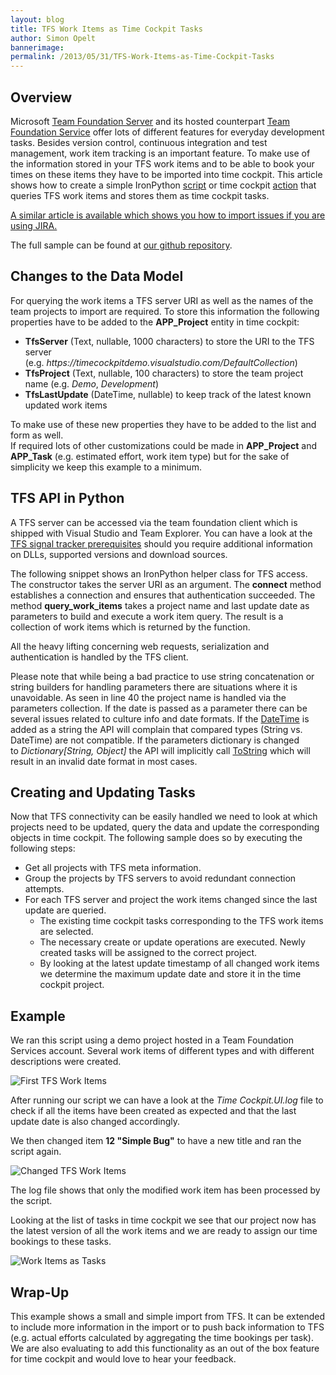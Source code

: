 ```yaml
---
layout: blog
title: TFS Work Items as Time Cockpit Tasks
author: Simon Opelt
bannerimage: 
permalink: /2013/05/31/TFS-Work-Items-as-Time-Cockpit-Tasks
---
```


<h2 xmlns="http://www.w3.org/1999/xhtml">Overview</h2><p xmlns="http://www.w3.org/1999/xhtml">Microsoft <a href="http://www.microsoft.com/visualstudio/eng/products/visual-studio-team-foundation-server-2012" target="_blank">Team Foundation Server</a> and its hosted counterpart <a href="http://tfs.visualstudio.com/" target="_blank">Team Foundation Service</a> offer lots of different features for everyday development tasks. Besides version control, continuous integration and test management, work item tracking is an important feature. To make use of the information stored in your TFS work items and to be able to book your times on these items they have to be imported into time cockpit. This article shows how to create a simple IronPython <a href="http://help.timecockpit.com/?topic=html/c20d94e9-97dc-48a8-9171-fd3bb70dad86.htm" target="_blank">script</a> or time cockpit <a href="http://help.timecockpit.com/?topic=html/d11350b0-c965-47bf-8166-5ceda1541dee.htm" target="_blank">action</a> that queries TFS work items and stores them as time cockpit tasks.</p><p xmlns="http://www.w3.org/1999/xhtml">
  <a href="http://www.timecockpit.com/blog/2013/04/30/Importing-JIRA-Issues-as-Time-Cockpit-Tasks">A similar article is available which shows you how to import issues if you are using JIRA.</a>
</p><p xmlns="http://www.w3.org/1999/xhtml">The full sample can be found at <a href="https://github.com/software-architects/TimeCockpit.Scripts/blob/master/TimeCockpit.Tasks.TFS/TimeCockpit.Tasks.TFS.py" target="_blank">our github repository</a>.</p><h2 xmlns="http://www.w3.org/1999/xhtml">Changes to the Data Model</h2><p xmlns="http://www.w3.org/1999/xhtml">For querying the work items a TFS server URI as well as the names of the team projects to import are required. To store this information the following properties have to be added to the <strong>APP_Project</strong> entity in time cockpit:</p><ul xmlns="http://www.w3.org/1999/xhtml">
  <li>
    <strong>TfsServer</strong> (Text, nullable, 1000 characters) to store the URI to the TFS server (e.g. <em>https://timecockpitdemo.visualstudio.com/DefaultCollection</em>)</li>
  <li>
    <strong>TfsProject</strong> (Text, nullable, 100 characters) to store the team project name (e.g. <em>Demo</em>, <em>Development</em>)</li>
  <li>
    <strong>TfsLastUpdate</strong> (DateTime, nullable) to keep track of the latest known updated work items</li>
</ul><div xmlns="http://www.w3.org/1999/xhtml">To make use of these new properties they have to be added to the list and form as well.</div><div xmlns="http://www.w3.org/1999/xhtml">If required lots of other customizations could be made in <strong>APP_Project</strong> and <strong>APP_Task</strong> (e.g. estimated effort, work item type) but for the sake of simplicity we keep this example to a minimum.</div><h2 xmlns="http://www.w3.org/1999/xhtml">TFS API in Python</h2><p xmlns="http://www.w3.org/1999/xhtml">A TFS server can be accessed via the team foundation client which is shipped with Visual Studio and Team Explorer. You can have a look at the <a href="http://help.timecockpit.com/html/a4c60754-23c4-47a9-91c6-bf99652ccd7d.htm#Prerequisites" target="_blank">TFS signal tracker prerequisites</a> should you require additional information on DLLs, supported versions and download sources.</p><p xmlns="http://www.w3.org/1999/xhtml">The following snippet shows an IronPython helper class for TFS access. The constructor takes the server URI as an argument. The <strong>connect</strong> method establishes a connection and ensures that authentication succeeded. The method <strong>query_work_items</strong> takes a project name and last update date as parameters to build and execute a work item query. The result is a collection of work items which is returned by the function.</p><p xmlns="http://www.w3.org/1999/xhtml">All the heavy lifting concerning web requests, serialization and authentication is handled by the TFS client.</p><f:function name="Composite.Web.Html.SyntaxHighlighter" xmlns:f="http://www.composite.net/ns/function/1.0">
  <f:param name="SourceCode" value="# Simple TFS API wrapper&#xA;class TFS(object):&#xA;    def __init__(self, uri):&#xA;        from System import Uri&#xA;        self.uri = Uri(uri)&#xA;        self._connected = False&#xA;&#xA;    def connect(self):&#xA;        import clr&#xA;        clr.AddReferenceToFileAndPath(r&quot;C:\Program Files (x86)\Microsoft Visual Studio 11.0\Common7\IDE\ReferenceAssemblies\v2.0\Microsoft.TeamFoundation.dll&quot;)&#xA;        clr.AddReference(&quot;Microsoft.TeamFoundation.Client.dll&quot;)&#xA;        clr.AddReference(&quot;Microsoft.TeamFoundation.VersionControl.Client.dll&quot;)&#xA;        clr.AddReference(&quot;Microsoft.TeamFoundation.WorkItemTracking.Client.dll&quot;)&#xA;        from Microsoft.TeamFoundation.Client import WindowsCredential, TfsClientCredentials, TfsTeamProjectCollection&#xA;        tfsCreds = TfsClientCredentials(WindowsCredential(), True)&#xA;        self.server = TfsTeamProjectCollection(self.uri, tfsCreds)&#xA;        if self.server is None:&#xA;            raise InvalidOperationException(&quot;Could not get TFS server for &quot; + self.uri + &quot;.&quot;)&#xA;&#xA;        self.server.EnsureAuthenticated();&#xA;&#xA;        if not self.server.HasAuthenticated:&#xA;            raise InvalidOperationException(&quot;TFS could not authenticate.&quot;)&#xA;    &#xA;        self._connected = True&#xA;&#xA;    def query_work_items(self, projectName, fromDate):&#xA;        from Microsoft.TeamFoundation.WorkItemTracking.Client import WorkItemStore&#xA;        from System.Collections.Generic import Dictionary&#xA;&#xA;        if not self._connected:&#xA;            raise InvalidOperationException(&quot;TFS not connected.&quot;)&#xA;        &#xA;        workItemStore = self.server.GetService(clr.GetClrType(WorkItemStore))&#xA;&#xA;        if workItemStore is None:&#xA;            raise InvalidOperationException(&quot;Could not get WorkItemStore.&quot;)&#xA;&#xA;        parameters = Dictionary[String, String]()&#xA;        parameters.Add(&quot;Project&quot;, projectName)&#xA;        query = &quot;Select [Id], [Title], [Changed Date] From WorkItems Where [System.TeamProject] = @Project&quot;&#xA;        if fromDate is not None:&#xA;            query = query + &quot; And [Changed Date] &gt;= '&quot; + fromDate.ToString(&quot;yyyy-MM-dd&quot;, CultureInfo.InvariantCulture) + &quot;'&quot;&#xA;&#xA;        query = query + &quot; Order By [Changed Date] Asc&quot;&#xA;&#xA;        return workItemStore.Query(query, parameters)" xmlns:f="http://www.composite.net/ns/function/1.0" />
  <f:param name="CodeType" value="python" xmlns:f="http://www.composite.net/ns/function/1.0" />
</f:function><p xmlns="http://www.w3.org/1999/xhtml">Please note that while being a bad practice to use string concatenation or string builders for handling parameters there are situations where it is unavoidable. As seen in line 40 the project name is handled via the parameters collection. If the date is passed as a parameter there can be several issues related to culture info and date formats. If the <a href="http://msdn.microsoft.com/library/system.datetime.aspx" target="_blank">DateTime</a> is added as a string the API will complain that compared types (String vs. DateTime) are not compatible. If the parameters dictionary is changed to <em>Dictionary[String, Object]</em> the API will implicitly call <a href="http://msdn.microsoft.com/library/zdtaw1bw.aspx" target="_blank">ToString</a> which will result in an invalid date format in most cases.</p><h2 xmlns="http://www.w3.org/1999/xhtml">Creating and Updating Tasks</h2><p xmlns="http://www.w3.org/1999/xhtml">Now that TFS connectivity can be easily handled we need to look at which projects need to be updated, query the data and update the corresponding objects in time cockpit. The following sample does so by executing the following steps:</p><ul xmlns="http://www.w3.org/1999/xhtml">
  <li>Get all projects with TFS meta information.</li>
  <li>Group the projects by TFS servers to avoid redundant connection attempts.</li>
  <li>For each TFS server and project the work items changed since the last update are queried.

<ul><li>The existing time cockpit tasks corresponding to the TFS work items are selected.</li><li>The necessary create or update operations are executed. Newly created tasks will be assigned to the correct project.</li><li>By looking at the latest update timestamp of all changed work items we determine the maximum update date and store it in the time cockpit project.</li></ul></li>
</ul><f:function name="Composite.Web.Html.SyntaxHighlighter" xmlns:f="http://www.composite.net/ns/function/1.0">
  <f:param name="SourceCode" value="# get all projects relevant to the TFS import&#xA;tfsProjects = dc.Select(&quot;From P In Project Where :IsNullOrEmpty(P.TfsServer) = False And :IsNullOrEmpty(P.TfsProject) = False Select P&quot;)&#xA;&#xA;# get all the different TFS servers used in the projects&#xA;projectsByServer = tfsProjects.GroupBy(lambda p: p.TfsServer)&#xA;&#xA;for serverProjects in projectsByServer:&#xA;    tfs = TFS(serverProjects.Key)&#xA;    tfs.connect()&#xA;    for project in serverProjects:&#xA;        dc.BeginTransaction()&#xA;        try:&#xA;            updatedItems = tfs.query_work_items(project.TfsProject, project.TfsLastUpdate)&#xA;            if updatedItems.Count == 0:&#xA;                Logger.Write(LogLevel.Verbose, &quot;No updates for project '{0}'.&quot;, project.Code)&#xA;                continue&#xA;&#xA;            lastUpdate = project.TfsLastUpdate;&#xA;            maxUpdate = project.TfsLastUpdate&#xA;&#xA;            for item in updatedItems:&#xA;                id = str(item.Id)&#xA;                if lastUpdate is None or item.ChangedDate &gt;= lastUpdate:&#xA;&#xA;                    # try to retrieve existing task from time cockpit&#xA;                    task = dc.SelectSingleWithParams({ &quot;Query&quot;: &quot;From T In Task Where T.Project = @ProjectUuid And T.Code = @Code Select T&quot;, &quot;@Code&quot;: id, &quot;@ProjectUuid&quot;: project.ProjectUuid })&#xA;                    if task is None:&#xA;                        Logger.Write(LogLevel.Information, &quot;Creating task '{0}' for project '{1}'.&quot;, id, project.Code)&#xA;                        task = dc.CreateTask()&#xA;                        task.Code = id&#xA;                        task.Project = project&#xA;&#xA;                    if task.Description != item.Title:&#xA;                        Logger.Write(LogLevel.Information, &quot;Updating title of task '{0}' for project '{1}' from '{2}' to '{3}'.&quot;, id, project.Code, task.Description, item.Title)&#xA;                        task.Description = item.Title&#xA;                    &#xA;                    dc.SaveObject(task)&#xA;&#xA;                if maxUpdate is None or item.ChangedDate &gt; maxUpdate:&#xA;                    maxUpdate = item.ChangedDate&#xA;&#xA;            # update the latest known update timestamp for the project&#xA;            if project.TfsLastUpdate != maxUpdate:&#xA;                Logger.Write(LogLevel.Information, &quot;Updating project update date for '{0}' from '{1}' to '{2}'.&quot;, project.Code, project.TfsLastUpdate, maxUpdate)&#xA;                project.TfsLastUpdate = maxUpdate&#xA;                dc.SaveObject(project)&#xA;            if commit:&#xA;                dc.TryCommitTransaction()&#xA;            else:&#xA;                dc.TryRollbackTransaction()&#xA;        except Exception, e:&#xA;            dc.TryRollbackTransaction()&#xA;            Logger.Write(LogLevel.Error, &quot;Error while handling '{0}': {1}&quot;, project.TfsProject, e.message)" xmlns:f="http://www.composite.net/ns/function/1.0" />
  <f:param name="CodeType" value="python" xmlns:f="http://www.composite.net/ns/function/1.0" />
</f:function><h2 xmlns="http://www.w3.org/1999/xhtml">Example</h2><p xmlns="http://www.w3.org/1999/xhtml">We ran this script using a demo project hosted in a Team Foundation Services account. Several work items of different types and with different descriptions were created.</p><p xmlns="http://www.w3.org/1999/xhtml">
  <img src="{{site.baseurl}}images/blog/2013/05/tfs0.png" alt="First TFS Work Items" title="First TFS Work Items" />
</p><p xmlns="http://www.w3.org/1999/xhtml">After running our script we can have a look at the <em>Time Cockpit.UI.log</em> file to check if all the items have been created as expected and that the last update date is also changed accordingly.</p><f:function name="Composite.Web.Html.SyntaxHighlighter" xmlns:f="http://www.composite.net/ns/function/1.0">
  <f:param name="SourceCode" value="Creating task '12' for project 'Demo Project'.&#xA;Updating title of task '12' for project 'Demo Project' from '' to 'Simple Bug'.&#xA;Creating task '13' for project 'Demo Project'.&#xA;Updating title of task '13' for project 'Demo Project' from '' to 'My Backlog Item'.&#xA;Creating task '14' for project 'Demo Project'.&#xA;Updating title of task '14' for project 'Demo Project' from '' to 'Important Feature'.&#xA;Updating project update date for 'Demo Project' from '' to '05/22/2013 22:05:45'." xmlns:f="http://www.composite.net/ns/function/1.0" />
  <f:param name="CodeType" value="text" xmlns:f="http://www.composite.net/ns/function/1.0" />
</f:function><p xmlns="http://www.w3.org/1999/xhtml">We then changed item <strong>12 "Simple Bug"</strong> to have a new title and ran the script again.</p><p xmlns="http://www.w3.org/1999/xhtml">
  <img src="{{site.baseurl}}images/blog/2013/05/tfs1.png" alt="Changed TFS Work Items" title="Changed TFS Work Items" />
</p><p xmlns="http://www.w3.org/1999/xhtml">The log file shows that only the modified work item has been processed by the script.</p><f:function name="Composite.Web.Html.SyntaxHighlighter" xmlns:f="http://www.composite.net/ns/function/1.0">
  <f:param name="SourceCode" value="Updating title of task '12' for project 'Demo Project' from 'Simple Bug' to 'Simple Bug (added more info)'.&#xA;Updating project update date for 'Demo Project' from '05/22/2013 22:05:45' to '05/23/2013 14:43:26'." xmlns:f="http://www.composite.net/ns/function/1.0" />
  <f:param name="CodeType" value="text" xmlns:f="http://www.composite.net/ns/function/1.0" />
</f:function><p xmlns="http://www.w3.org/1999/xhtml">Looking at the list of tasks in time cockpit we see that our project now has the latest version of all the work items and we are ready to assign our time bookings to these tasks.</p><p xmlns="http://www.w3.org/1999/xhtml">
  <img src="{{site.baseurl}}images/blog/2013/05/tfs2.png" alt="Work Items as Tasks" title="Work Items as Tasks" />
</p><h2 xmlns="http://www.w3.org/1999/xhtml">Wrap-Up</h2><p xmlns="http://www.w3.org/1999/xhtml">This example shows a small and simple import from TFS. It can be extended to include more information in the import or to push back information to TFS (e.g. actual efforts calculated by aggregating the time bookings per task). We are also evaluating to add this functionality as an out of the box feature for time cockpit and would love to hear your feedback.</p>